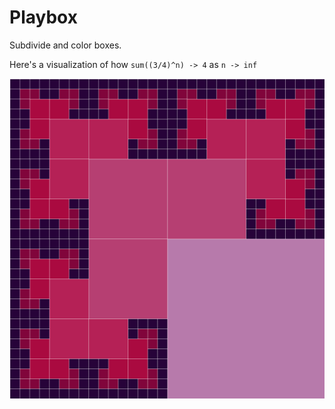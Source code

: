 Playbox
=======

Subdivide and color boxes.

Here's a visualization of how `sum((3/4)^n) -> 4` as `n -> inf`

<img src="public/three-quarter-box.svg" width="512" height="512">
